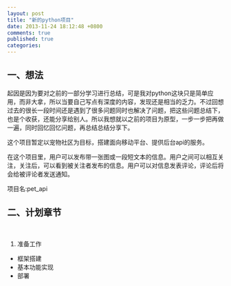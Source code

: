 ```yaml
---
layout: post
title: "新的python项目"
date: 2013-11-24 18:12:48 +0800
comments: true
published: true
categories: 
---
```


## 一、想法
起因是因为要对之前的一部分学习进行总结，可是我对python这块只是简单应用，而非大拿，所以当要自己写点有深度的内容，发现还是相当的乏力。不过回想过去的很长一段时间还是遇到了很多问题同时也解决了问题，把这些问题总结下，也是个收获，还能分享给别人。所以我想就以之前的项目为原型，一步一步把再做一遍，同时回忆回忆问题，再总结总结分享下。

这个项目暂定以宠物社区为目标，搭建面向移动平台、提供后台api的服务。

在这个项目里，用户可以发布带一张图或一段短文本的信息。用户之间可以相互关注，关注后，可以看到被关注者发布的信息。用户可以对信息发表评论，评论后将会给被评论者发送通知。

项目名:pet_api


## 二、计划章节

<br/>

1. 准备工作
* 框架搭建
* 基本功能实现
* 部署
